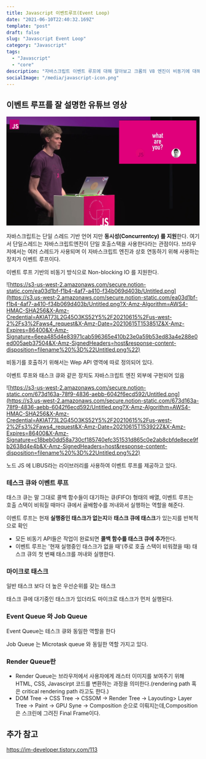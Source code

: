 ```yaml
---
title: Javascript 이벤트루프(Event Loop)
date: "2021-06-10T22:40:32.169Z"
template: "post"
draft: false
slug: "Javascript Event Loop"
category: "Javascript"
tags:
  - "Javascript"
  - "core"
description: "자바스크립트 이벤트 루프에 대해 알아보고 크롬의 V8 엔진이 비동기에 대해 어떻게 처리하는지 알 수 있습니다."
socialImage: "/media/javascript-icon.png"
---
```


## 이벤트 루프를 잘 설명한 유튜브 영상

[![Watch the video](/media/eventloop-youtube.png)](https://www.youtube.com/watch?v=8aGhZQkoFbQ&t=147s)

자바스크립트는 단일 스레드 기반 언어 지만 **동시성(Concurrentcy) 를 지원**한다. 여기서 단일스레드는 자바스크립트엔진이 단일 호출스택을 사용한다라는 관점이다. 브라우저에서는 여러 스레드가 사용되며 이 자바스크립트 엔진과 상호 연동하기 위해 사용하는 장치가 이벤트 루프이다.

이벤트 루프 기반의 비동기 방식으로 Non-blocking IO 를 지원한다.

![https://s3-us-west-2.amazonaws.com/secure.notion-static.com/ea03d1bf-f1b4-4af7-a410-f34b069d403b/Untitled.png](https://s3.us-west-2.amazonaws.com/secure.notion-static.com/ea03d1bf-f1b4-4af7-a410-f34b069d403b/Untitled.png?X-Amz-Algorithm=AWS4-HMAC-SHA256&X-Amz-Credential=AKIAT73L2G45O3KS52Y5%2F20210615%2Fus-west-2%2Fs3%2Faws4_request&X-Amz-Date=20210615T153851Z&X-Amz-Expires=86400&X-Amz-Signature=6eea485d4e83971cab596365e410b23e0a59b53ed83a4e288e0ed005aeb37504&X-Amz-SignedHeaders=host&response-content-disposition=filename%20%3D%22Untitled.png%22)

비동기를 호출하기 위해서는 Wep API 영역에 따로 정의되어 있다.

이벤트 루프와 태스크 큐와 같은 장치도 자바스크립트 엔진 외부에 구현되어 있음

![https://s3-us-west-2.amazonaws.com/secure.notion-static.com/673d163a-78f9-4836-aebb-6042f6ecd592/Untitled.png](https://s3.us-west-2.amazonaws.com/secure.notion-static.com/673d163a-78f9-4836-aebb-6042f6ecd592/Untitled.png?X-Amz-Algorithm=AWS4-HMAC-SHA256&X-Amz-Credential=AKIAT73L2G45O3KS52Y5%2F20210615%2Fus-west-2%2Fs3%2Faws4_request&X-Amz-Date=20210615T153922Z&X-Amz-Expires=86400&X-Amz-Signature=c18beb0dd58a730cf185740efc351531d865c0e2ab8cbfde8ece9fb2638d4e4b&X-Amz-SignedHeaders=host&response-content-disposition=filename%20%3D%22Untitled.png%22)

노드 JS 에 LIBUS라는 라이브러리를 사용하여 이벤트 루프를 제공하고 있다.

### 테스크 큐와 이벤트 루프

태스크 큐는 말 그대로 콜백 함수들이 대기하는 큐(FIFO) 형태의 배열, 이벤트 루프는 호출 스택이 비워질 때마다 큐에서 골배함수를 꺼내와서 실행하는 역할을 해준다.

이벤트 루프는 현재 **실행중인 태스크가 없는지**와 **태스크 큐에 태스크**가 있는지를 반복적으로 확인

- 모든 비동기 API들은 작업이 완료되면 **콜백 함수를 태스크 큐에 추가**한다.
- 이벤트 루프는 '현재 실행중인 태스크가 없을 때'(주로 호출 스택이 비워졌을 때) 태스크 큐의 첫 번째 태스크를 꺼내와 실행한다.

### 마이크로 태스크

일반 태스크 보다 더 높은 우선순위를 갖는 태스크

태스크 큐에 대기중인 태스크가 있더라도 마이크로 태스크가 먼저 실행된다.

### Event Queue 와 Job Queue

Event Queue는 테스크 큐와 동일한 역할을 한다

Job Queue 는 Microtask queue 와 동일한 역할 가지고 있다.

### Render Queue란

- Render Queue는 브라우저에서 사용자에게 래스터 이미지를 보여주기 위해HTML, CSS, Javascirpt 코드를 변환하는 과정을 의미한다.(rendering path 혹은 critical rendering path 라고도 한다.)
- DOM Tree -> CSS Tree -> CSSOM -> Render Tree -> Layouting> Layer Tree -> Paint -> GPU Syne -> Composition 순으로 이뤄지는데,Composition은 스크린에 그려진 Final Frame이다.

## 추가 참고

https://im-developer.tistory.com/113
